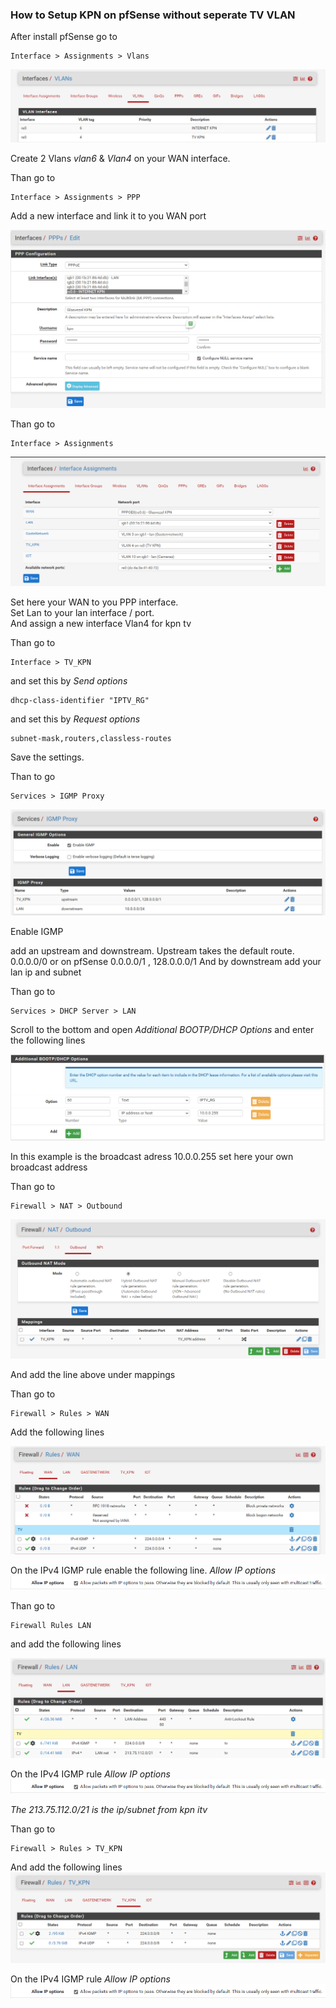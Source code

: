 
### How to Setup KPN on pfSense without seperate TV VLAN

After install pfSense go to

```
Interface > Assignments > Vlans
```
![vlans](images/pfsense-without-vlan/Vlans.png)

Create 2 Vlans *vlan6* & *Vlan4* on your WAN interface.

Than go to

```
Interface > Assignments > PPP
```

Add a new interface and link it to you WAN port

![PPP](images/pfsense-without-vlan/PPP.png)

Than go to 

```
Interface > Assignments 
```
![assignments](images/pfsense-without-vlan/assignments.png)

Set here your WAN to you PPP interface.  
Set Lan to your lan interface / port.  
And assign a new interface Vlan4 for kpn tv

Than go to

```
Interface > TV_KPN
```
and set this by _Send options_
```
dhcp-class-identifier "IPTV_RG"
```
and set this by _Request options_
```
subnet-mask,routers,classless-routes
```

Save the settings.

Than to go

```
Services > IGMP Proxy
```

![IGMPProxy](images/pfsense-without-vlan/IGMPPROXY.png)

Enable IGMP

add an upstream and downstream.
Upstream takes the default route. 0.0.0.0/0 or on pfSense 0.0.0.0/1 , 128.0.0.0/1
And by downstream add your lan ip and subnet

Than go to

```
Services > DHCP Server > LAN
```

Scroll to the bottom and open *Additional BOOTP/DHCP Options*
and enter the following lines

![BOOTP](images/pfsense-without-vlan/Additional-BOOTP-DHCP.png)

In this example is the broadcast adress 10.0.0.255 set here your own broadcast address

Than go to

```
Firewall > NAT > Outbound
```

![BOOTP](images/pfsense-without-vlan/outbound.png)

And add the line above under mappings

Than go to

```
Firewall > Rules > WAN
```

Add the following lines

![RulesWAN](images/pfsense-without-vlan/rules-wan.png)

On the IPv4 IGMP rule enable the following line.
_Allow IP options_
![ipoptions](images/pfsense-without-vlan/ipoptions.png)

Than go to

```
Firewall Rules LAN
```

and add the following lines

![fwlan](images/pfsense-without-vlan/firewalllan.png)

On the IPv4 IGMP rule _Allow IP options_
![ipoptions](images/pfsense-without-vlan/ipoptions.png)

_The 213.75.112.0/21 is the ip/subnet from kpn itv_

Than go to

```
Firewall > Rules > TV_KPN
```

And add the following lines
![tvKPN](images/pfsense-without-vlan/TV_KPN.png)

On the IPv4 IGMP rule _Allow IP options_
![ipoptions](images/pfsense-without-vlan/ipoptions.png)
